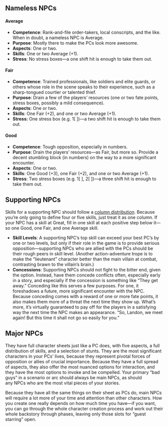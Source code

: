 ## Nameless NPCs

#### Average

- **Competence**: Rank-and-file order-takers, local conscripts, and the like. When in doubt, a nameless NPC is Average.
- **Purpose**: Mostly there to make the PCs look more awesome.
- **Aspects**: One or two.
- **Skills**: One or two Average (+1).
- **Stress**: No stress boxes—a one shift hit is enough to take them out.

#### Fair

- **Competence**: Trained professionals, like soldiers and elite guards, or others whose role in the scene speaks to their experience, such as a sharp-tongued courtier or talented thief.
- **Purpose**: Drain a few of the players’ resources (one or two fate points, stress boxes, possibly a mild consequence).
- **Aspects**: One or two.
- **Skills**: One Fair (+2), and one or two Average (+1).
- **Stress:** One stress box (e.g. 1[ ])—a two shift hit is enough to take them out.

#### Good

- **Competence**: Tough opposition, especially in numbers.
- **Purpose**: Drain the players’ resources—as Fair, but more so. Provide a decent stumbling block (in numbers) on the way to a more significant encounter.
- **Aspects**: One or two.
- **Skills**: One Good (+3), one Fair (+2), and one or two Average (+1).
- **Stress**: Two stress boxes (e.g. 1[ ], 2[ ])—a three shift hit is enough to take them out.

## Supporting NPCs

Skills for a supporting NPC should follow a [column distribution](https://fate-srd.com/node/1850 "Advancement & Change"). Because you’re only going to define four or five skills, just treat it as one column. If your NPC has a skill at Great, fill in one skill at each positive step below it—so one Good, one Fair, and one Average skill.

- **Skill Levels**: A supporting NPC’s top skill can exceed your best PC’s by one or two levels, but only if their role in the game is to provide serious opposition—supporting NPCs who are allied with the PCs should be their rough peers in skill level. (Another action-adventure trope is to make the “lieutenant” character better than the main villain at combat, contrasting brawn to the villain’s brain.)
- **Concessions**: Supporting NPCs should not fight to the bitter end, given the option. Instead, have them concede conflicts often, especially early in a story, and especially if the concession is something like “They get away.” Conceding like this serves a few purposes. For one, it foreshadows a future, more significant encounter with the NPC. Because conceding comes with a reward of one or more fate points, it also makes them more of a threat the next time they show up. What’s more, it’s virtually guaranteed to pay off for the players in a satisfying way the next time the NPC makes an appearance. “So, Landon, we meet again! But this time it shall not go so easily for you.”

## Major NPCs

They have full character sheets just like a PC does, with five aspects, a full distribution of skills, and a selection of stunts. They are the most significant characters in your PCs’ lives, because they represent pivotal forces of opposition or allies of crucial importance. Because they have a full spread of aspects, they also offer the most nuanced options for interaction, and they have the most options to invoke and be compelled. Your primary “bad guys” in a scenario or arc should always be main NPCs, as should any NPCs who are the most vital pieces of your stories.

Because they have all the same things on their sheet as PCs do, main NPCs will require a lot more of your time and attention than other characters. How you create one really depends on how much time you have—if you want, you can go through the whole character creation process and work out their whole backstory through phases, leaving only those slots for “guest starring” open.